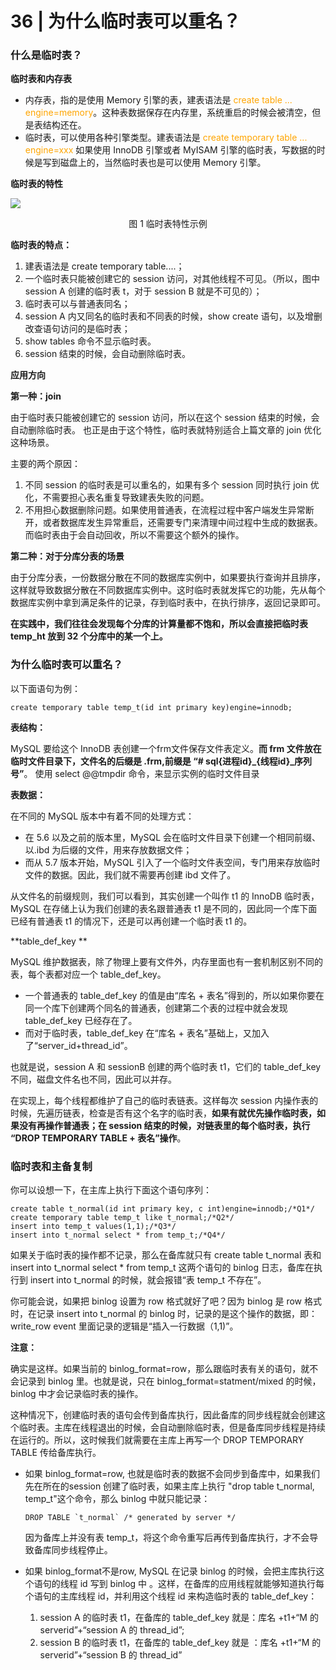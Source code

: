# 36 | 为什么临时表可以重名？

### 什么是临时表？

**临时表和内存表**

- 内存表，指的是使用 Memory 引擎的表，建表语法是 <font color='orange'>create table ... engine=memory</font>。这种表数据保存在内存里，系统重启的时候会被清空，但是表结构还在。
- 临时表，可以使用各种引擎类型。建表语法是 <font color='orange'>create temporary table ... engine=xxx</font> 如果使用 InnoDB 引擎或者 MyISAM 引擎的临时表，写数据的时候是写到磁盘上的，当然临时表也是可以使用 Memory 引擎。

**临时表的特性**

![](https://raw.githubusercontent.com/dddygin/intentional-learning/master/blog/images/mysql45/picture/mysql45-36-01.png)

<center>图 1 临时表特性示例</center>

**临时表的特点：**

1. 建表语法是 create temporary table....；
2. 一个临时表只能被创建它的 session 访问，对其他线程不可见。（所以，图中 session A 创建的临时表 t，对于 session B 就是不可见的）；
3. 临时表可以与普通表同名；
4. session A 内又同名的临时表和不同表的时候，show create 语句，以及增删改查语句访问的是临时表；
5. show tables 命令不显示临时表。
6. session 结束的时候，会自动删除临时表。

**应用方向**

**第一种：join**

由于临时表只能被创建它的 session 访问，所以在这个 session 结束的时候，会自动删除临时表。 也正是由于这个特性，临时表就特别适合上篇文章的 join 优化这种场景。

主要的两个原因：

1. 不同 session 的临时表是可以重名的，如果有多个 session 同时执行 join 优化，不需要担心表名重复导致建表失败的问题。
2. 不用担心数据删除问题。如果使用普通表，在流程过程中客户端发生异常断开，或者数据库发生异常重启，还需要专门来清理中间过程中生成的数据表。而临时表由于会自动回收，所以不需要这个额外的操作。

**第二种：对于分库分表的场景**

由于分库分表，一份数据分散在不同的数据库实例中，如果要执行查询并且排序，这样就导致数据分散在不同数据库实例中。这时临时表就发挥它的功能，先从每个数据库实例中拿到满足条件的记录，存到临时表中，在执行排序，返回记录即可。

**在实践中，我们往往会发现每个分库的计算量都不饱和，所以会直接把临时表 temp_ht 放到 32 个分库中的某一个上。**

### 为什么临时表可以重名？

以下面语句为例：

```mysql
create temporary table temp_t(id int primary key)engine=innodb;
```

**表结构：**

MySQL 要给这个 InnoDB 表创建一个frm文件保存文件表定义。**而 frm 文件放在临时文件目录下，文件名的后缀是 .frm,前缀是 “# sql{进程id}\_{线程id}\_序列号”**。 使用 select @@tmpdir 命令，来显示实例的临时文件目录 

**表数据：**

在不同的 MySQL 版本中有着不同的处理方式：

- 在 5.6 以及之前的版本里，MySQL 会在临时文件目录下创建一个相同前缀、以.ibd 为后缀的文件，用来存放数据文件；
- 而从 5.7 版本开始，MySQL 引入了一个临时文件表空间，专门用来存放临时文件的数据。因此，我们就不需要再创建 ibd 文件了。

从文件名的前缀规则，我们可以看到，其实创建一个叫作 t1 的 InnoDB 临时表，MySQL 在存储上认为我们创建的表名跟普通表 t1 是不同的，因此同一个库下面已经有普通表 t1 的情况下，还是可以再创建一个临时表 t1 的。

**table_def_key **

MySQL 维护数据表，除了物理上要有文件外，内存里面也有一套机制区别不同的表，每个表都对应一个 table_def_key。

- 一个普通表的 table_def_key 的值是由“库名 + 表名”得到的，所以如果你要在同一个库下创建两个同名的普通表，创建第二个表的过程中就会发现 table_def_key 已经存在了。
- 而对于临时表，table_def_key 在“库名 + 表名”基础上，又加入了“server_id+thread_id”。

也就是说，session A 和 sessionB 创建的两个临时表 t1，它们的 table_def_key 不同，磁盘文件名也不同，因此可以并存。

在实现上，每个线程都维护了自己的临时表链表。这样每次 session 内操作表的时候，先遍历链表，检查是否有这个名字的临时表，**如果有就优先操作临时表，如果没有再操作普通表；在 session 结束的时候，对链表里的每个临时表，执行 “DROP TEMPORARY TABLE + 表名”操作**。

### 临时表和主备复制

 你可以设想一下，在主库上执行下面这个语句序列： 

```msyql
create table t_normal(id int primary key, c int)engine=innodb;/*Q1*/
create temporary table temp_t like t_normal;/*Q2*/
insert into temp_t values(1,1);/*Q3*/
insert into t_normal select * from temp_t;/*Q4*/
```

如果关于临时表的操作都不记录，那么在备库就只有 create table t_normal 表和 insert into t_normal select * from temp_t 这两个语句的 binlog 日志，备库在执行到 insert into t_normal 的时候，就会报错“表 temp_t 不存在”。

你可能会说，如果把 binlog 设置为 row 格式就好了吧？因为 binlog 是 row 格式时，在记录 insert into t_normal 的 binlog 时，记录的是这个操作的数据，即：write_row event 里面记录的逻辑是“插入一行数据（1,1)”。

**注意：**

确实是这样。如果当前的 binlog_format=row，那么跟临时表有关的语句，就不会记录到 binlog 里。也就是说，只在 binlog_format=statment/mixed 的时候，binlog 中才会记录临时表的操作。

这种情况下，创建临时表的语句会传到备库执行，因此备库的同步线程就会创建这个临时表。主库在线程退出的时候，会自动删除临时表，但是备库同步线程是持续在运行的。所以，这时候我们就需要在主库上再写一个 DROP TEMPORARY TABLE 传给备库执行。

- 如果 binlog_format=row, 也就是临时表的数据不会同步到备库中，如果我们先在所在的session 创建了临时表，如果主库上执行 "drop table t_normal, temp_t"这个命令，那么 binlog 中就只能记录：

  ```msyql
  DROP TABLE `t_normal` /* generated by server */
  ```

  因为备库上并没有表 temp_t，将这个命令重写后再传到备库执行，才不会导致备库同步线程停止。

  

- 如果 binlog_format不是row, MySQL 在记录 binlog 的时候，会把主库执行这个语句的线程 id 写到 binlog 中 。这样，在备库的应用线程就能够知道执行每个语句的主库线程 id，并利用这个线程 id 来构造临时表的 table_def_key：

  1.  session A 的临时表 t1，在备库的 table_def_key 就是：库名 +t1+“M 的 serverid”+“session A 的 thread_id”; 
  2.  session B 的临时表 t1，在备库的 table_def_key 就是 ：库名 +t1+“M 的 serverid”+“session B 的 thread_id” 

